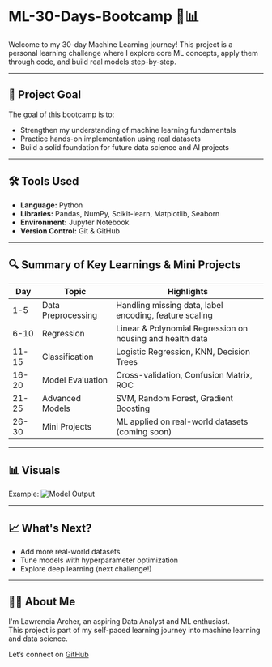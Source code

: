 # ML-30-Days-Bootcamp 🧠📊

Welcome to my 30-day Machine Learning journey! This project is a personal learning challenge where I explore core ML concepts, apply them through code, and build real models step-by-step.

---

## 📌 Project Goal

The goal of this bootcamp is to:
- Strengthen my understanding of machine learning fundamentals
- Practice hands-on implementation using real datasets
- Build a solid foundation for future data science and AI projects

---

## 🛠 Tools Used

- **Language:** Python  
- **Libraries:** Pandas, NumPy, Scikit-learn, Matplotlib, Seaborn  
- **Environment:** Jupyter Notebook  
- **Version Control:** Git & GitHub  

---

## 🔍 Summary of Key Learnings & Mini Projects

| Day | Topic | Highlights |
|-----|-------|-----------|
| 1-5 | Data Preprocessing | Handling missing data, label encoding, feature scaling |
| 6-10 | Regression | Linear & Polynomial Regression on housing and health data |
| 11-15 | Classification | Logistic Regression, KNN, Decision Trees |
| 16-20 | Model Evaluation | Cross-validation, Confusion Matrix, ROC |
| 21-25 | Advanced Models | SVM, Random Forest, Gradient Boosting |
| 26-30 | Mini Projects | ML applied on real-world datasets (coming soon) |

---

## 📊 Visuals

Example:
![Model Output](https://github.com/llawlaw23/ML-30-Days-Bootcamp/blob/main/Day%205/output.png?raw=true)


---

## 📈 What's Next?

- Add more real-world datasets
- Tune models with hyperparameter optimization
- Explore deep learning (next challenge!)

---

## 🙋‍♀️ About Me

I'm Lawrencia Archer, an aspiring Data Analyst and ML enthusiast.  
This project is part of my self-paced learning journey into machine learning and data science.

Let’s connect on [GitHub](https://github.com/llawlaw23)
